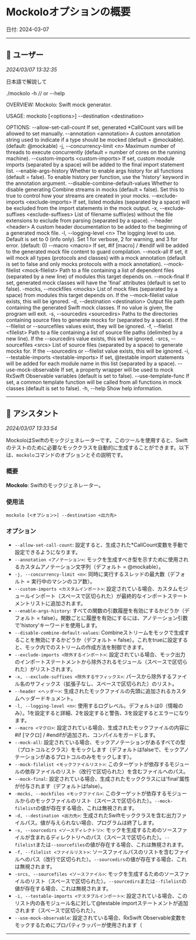 # Mockoloオプションの概要

日付: 2024-03-07

---

## 👤 ユーザー
*2024/03/07 13:32:35*

日本語で解説して

./mockolo -h  // or --help

OVERVIEW: Mockolo: Swift mock generator.

USAGE: mockolo [&lt;options&gt;] --destination &lt;destination&gt;

OPTIONS:
  --allow-set-call-count  If set, generated *CallCount vars will be allowed to set manually.
  --annotation &lt;annotation&gt;
                          A custom annotation string used to indicate if a type should be mocked (default = @mockable). (default: @mockable)
  -j, --concurrency-limit &lt;n&gt;
                          Maximum number of threads to execute concurrently (default = number of cores on the running machine).
  --custom-imports &lt;custom-imports&gt;
                          If set, custom module imports (separated by a space) will be added to the final import statement list.
  --enable-args-history   Whether to enable args history for all functions (default = false). To enable history per function, use the 'history' keyword in the annotation argument.
  --disable-combine-default-values
                          Whether to disable generating Combine streams in mocks (default = false). Set this to true to control how your streams are created in your mocks.
  --exclude-imports &lt;exclude-imports&gt;
                          If set, listed modules (separated by a space) will be excluded from the import statements in the mock output.
  -x, --exclude-suffixes &lt;exclude-suffixes&gt;
                          List of filename suffix(es) without the file extensions to exclude from parsing (separated by a space).
  --header &lt;header&gt;       A custom header documentation to be added to the beginning of a generated mock file.
  -l, --logging-level &lt;n&gt; The logging level to use. Default is set to 0 (info only). Set 1 for verbose, 2 for warning, and 3 for error. (default: 0)
  --macro &lt;macro&gt;         If set, #if [macro] / #endif will be added to the generated mock file content to guard compilation.
  --mock-all              If set, it will mock all types (protocols and classes) with a mock annotation (default is set to false and only mocks protocols with a mock annotation).
  --mock-filelist &lt;mock-filelist&gt;
                          Path to a file containing a list of dependent files (separated by a new line) of modules this target depends on.
  --mock-final            If set, generated mock classes will have the 'final' attributes (default is set to false).
  -mocks, --mockfiles &lt;mocks&gt;
                          List of mock files (separated by a space) from modules this target depends on. If the --mock-filelist value exists, this will be ignored.
  -d, --destination &lt;destination&gt;
                          Output file path containing the generated Swift mock classes. If no value is given, the program will exit.
  -s, --sourcedirs &lt;sourcedirs&gt;
                          Paths to the directories containing source files to generate mocks for (separated by a space). If the --filelist or --sourcefiles values exist, they will be ignored.
  -f, --filelist &lt;filelist&gt;
                          Path to a file containing a list of source file paths (delimited by a new line). If the --sourcedirs value exists, this will be ignored.
  -srcs, --sourcefiles &lt;srcs&gt;
                          List of source files (separated by a space) to generate mocks for. If the --sourcedirs or --filelist value exists, this will be ignored.
  -i, --testable-imports &lt;testable-imports&gt;
                          If set, @testable import statements will be added for each module name in this list (separated by a space).
  --use-mock-observable   If set, a property wrapper will be used to mock RxSwift Observable variables (default is set to false).
  --use-template-func     If set, a common template function will be called from all functions in mock classes (default is set to false).
  -h, --help              Show help information.

---

## 🤖 アシスタント
*2024/03/07 13:33:54*

MockoloはSwiftのモックジェネレーターです。このツールを使用すると、Swiftのテストのために必要なモッククラスを自動的に生成することができます。以下は、`mockolo`コマンドのオプションとその説明です。

### 概要
**Mockolo**: Swiftのモックジェネレーター。

### 使用法
`mockolo [<オプション>] --destination <出力先>`

### オプション
- `--allow-set-call-count`: 設定すると、生成された*CallCount変数を手動で設定できるようになります。
- `--annotation <アノテーション>`: モックを生成すべき型を示すために使用されるカスタムアノテーション文字列（デフォルト = @mockable）。
- `-j, --concurrency-limit <n>`: 同時に実行するスレッドの最大数（デフォルト = 実行中のマシンのコア数）。
- `--custom-imports <カスタムインポート>`: 設定されている場合、カスタムモジュールインポート（スペースで区切られた）が最終的なインポートステートメントリストに追加されます。
- `--enable-args-history`: すべての関数の引数履歴を有効にするかどうか（デフォルト = false）。関数ごとに履歴を有効にするには、アノテーション引数で'history'キーワードを使用します。
- `--disable-combine-default-values`: Combineストリームをモックで生成することを無効にするかどうか（デフォルト = false）。これをtrueに設定すると、モック内でのストリームの作成方法を制御できます。
- `--exclude-imports <除外するインポート>`: 設定されている場合、モック出力のインポートステートメントから除外されるモジュール（スペースで区切られた）がリストされます。
- `-x, --exclude-suffixes <除外するサフィックス>`: パースから除外するファイル名のサフィックス（拡張子なし、スペースで区切られた）のリスト。
- `--header <ヘッダー>`: 生成されたモックファイルの先頭に追加されるカスタムヘッダードキュメント。
- `-l, --logging-level <n>`: 使用するログレベル。デフォルトは0（情報のみ）。1を設定すると詳細、2を設定すると警告、3を設定するとエラーになります。
- `--macro <マクロ>`: 設定されている場合、生成されたモックファイルの内容に#if [マクロ] / #endifが追加され、コンパイルをガードします。
- `--mock-all`: 設定されている場合、モックアノテーションがあるすべての型（プロトコルとクラス）をモックします（デフォルトはfalseで、モックアノテーションがあるプロトコルのみをモックします）。
- `--mock-filelist <モックファイルリスト>`: このターゲットが依存するモジュールの依存ファイルのリスト（改行で区切られた）を含むファイルへのパス。
- `--mock-final`: 設定されている場合、生成されたモッククラスには'final'属性が付与されます（デフォルトはfalse）。
- `-mocks, --mockfiles <モックファイル>`: このターゲットが依存するモジュールからのモックファイルのリスト（スペースで区切られた）。`--mock-filelist`の値が存在する場合、これは無視されます。
- `-d, --destination <出力先>`: 生成されたSwiftモッククラスを含む出力ファイルパス。値が与えられない場合、プログラムは終了します。
- `-s, --sourcedirs <ソースディレクトリ>`: モックを生成するためのソースファイルが含まれるディレクトリへのパス（スペースで区切られた）。`--filelist`または`--sourcefiles`の値が存在する場合、これは無視されます。
- `-f, --filelist <ファイルリスト>`: ソースファイルパスのリストを含むファイルへのパス（改行で区切られた）。`--sourcedirs`の値が存在する場合、これは無視されます。
- `-srcs, --sourcefiles <ソースファイル>`: モックを生成するためのソースファイルのリスト（スペースで区切られた）。`--sourcedirs`または`--filelist`の値が存在する場合、これは無視されます。
- `-i, --testable-imports <テスタブルインポート>`: 設定されている場合、このリスト内の各モジュール名に対して@testable importステートメントが追加されます（スペースで区切られた）。
- `--use-mock-observable`: 設定されている場合、RxSwift Observable変数をモックするためにプロパティラッパーが使用されます（

---
